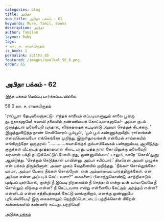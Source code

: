 ```yaml
---
categories: blog
title: அபிதா
sub_title: அபிதா பக்கம் - 62
keywords: More, Tamil, Books
description: அபிதா
author: Tamilan
layout: Ruby
tags:
- லா. ச. ராமாமிருதம்
is_book: 1
permalink: abitha_65
featured: /images/noolkal_96_6.png
order: 65
---
```

## அபிதா பக்கம் - 62

இந்த பக்கம் மெய்ப்பு பார்க்கப்படவில்லை

﻿56 0 லா. ச. ராமாமிருதம்

'ராப்பூரா தேடியலைஞ்சுட்டு- எந்தக் காரியம் எப்படியானாலும் காலை பூஜை நடந்தாகனுமே! சுவாமி தலையில் தண்ணியைக் கொட்டியாகனுமே!- அப்பா குடம் ஜலத்துடன் மலையேறி வந்தால், லிங்கத்தைக் கட்டிண்டு அம்மா செத்துக் கிடக்கறா. ' இழுத்துவிடுத்த நாண் செவியோரம் பூம்பூம்’, ‘பூம் பூம் கண்ணுக்குமீறிய ராrஸங்கள் எவையெவையோ எங்கெங்கோ முறிந்து, இருள்துாலங்கள் என்மேல் சாய்கையில் எங்கிருந்தோ ஒருகுரல்: “......... ...சுவாமிக்குக் கும்பாபிஷேகம் பண்ணும்படி ஆயிடுத்து. குருக்கள் வீட்டைத் தூத்தாதவாள் கிடை யாது. மத்த நாள் கோவிலுக்கு மலையேறி வரவாள் பக்தி தட்டுக்கெட்டுப் போயிடறது, ஒண்னுமில்லாட் டாலும், ஊரே 'கொல்'லுனு ஆயிடுத்து. 'செத்தும் கெடுத்தாள் பாவின்னு அப்பா சபிப்பார்.' திடீரென அவள் முழுக்க என் பக்கம் திரும்பினாள். அவள் முகம் வேதனையில் முறிந்தது. 'நீங்கள் சொல்லுங்கோ மாமா, அம்மா பேரை நீங்கள் சொல்றேள். என் அம்மாவைப் பார்த்திருக்கேள். என் அம்மா என்ன அப்படிக் கெட்டவளா?” கைகளைப் பிசைந்துகொண்டு, காற்றிலாடும் புஷ்பப் புதர்போல், குன்றி நீ இப்படி நிற்கையில் நீ செத்தாய் என்று உன் வாயாலேயே நீ சொல்லும் விந்தை என்ன? நீ கெட்டவளா என்று என்னையே கேட்கும் அர்த்தம் என்ன? என்னிடம் என்ன சத்தியத்தைக் கேட்டு வாங்குகிறாய், எனக்கு ஒண்ணுமே புரியல்லியேடி! இரு கைகளாலும் நெற்றிப்பொட்டைப் பற்றிக்கொள் கிறேன். கன்னங்களில் கண்ணிர் சுட்டது. பற்றியெரி

[அடுத்த பக்கம்](abitha_66)